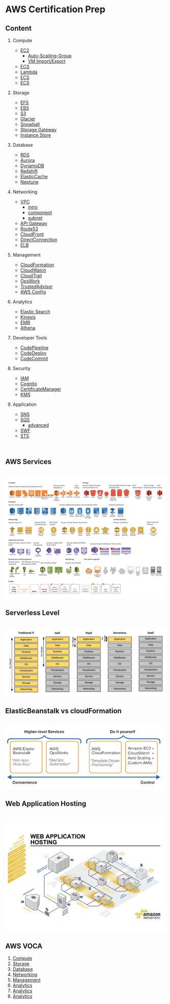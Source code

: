 # AWS Certification Prep

## Content

1.  Compute

    - [EC2](https://github.com/BravoChos/aws-saa-certification/tree/master/solutionArchitect/01_compute/01_EC2)
      - [Auto-Scailing-Group](https://github.com/BravoChos/aws-saa-certification/tree/master/solutionArchitect/01_compute/01_EC2/Auto-Scaling-Group)
      - [VM Import/Export](https://github.com/BravoChos/aws-saa-certification/tree/master/solutionArchitect/01_compute/01_EC2/VM%20Import/Export)
    - [ECS](https://github.com/BravoChos/aws-saa-certification/tree/master/solutionArchitect/01_compute/02_ECS)
    - [Lambda](https://github.com/BravoChos/aws-saa-certification/tree/master/solutionArchitect/01_compute/03_Lambda)
    - [ECS](https://github.com/BravoChos/aws-saa-certification/tree/master/solutionArchitect/01_compute/04_ElasticBeanStalk)
    - [ECS](https://github.com/BravoChos/aws-saa-certification/tree/master/solutionArchitect/01_compute/05_LightSail)

2.  Storage

    - [EFS](https://github.com/BravoChos/aws-saa-certification/tree/master/solutionArchitect/02_storage/01_EFS)
    - [EBS](https://github.com/BravoChos/aws-saa-certification/tree/master/solutionArchitect/02_storage/02_EBS)
    - [S3](https://github.com/BravoChos/aws-saa-certification/tree/master/solutionArchitect/02_storage/03_S3)
    - [Glacier](https://github.com/BravoChos/aws-saa-certification/tree/master/solutionArchitect/02_storage/04_Glacier)
    - [Snowball](https://github.com/BravoChos/aws-saa-certification/tree/master/solutionArchitect/02_storage/05_Snowball)
    - [Storage Gateway](https://github.com/BravoChos/aws-saa-certification/tree/master/solutionArchitect/02_storage/06_StorageGateway)
    - [Instance Store](https://github.com/BravoChos/aws-saa-certification/tree/master/solutionArchitect/02_storage/07_Instance_Store)

3.  Database

    - [RDS](https://github.com/BravoChos/aws-saa-certification/tree/master/solutionArchitect/03_database/01_RDS)
    - [Aurora](https://github.com/BravoChos/aws-saa-certification/tree/master/solutionArchitect/03_database/02_Aurora)
    - [DynamoDB](https://github.com/BravoChos/aws-saa-certification/tree/master/solutionArchitect/03_database/03_DynamoDB)
    - [Redshift](https://github.com/BravoChos/aws-saa-certification/tree/master/solutionArchitect/03_database/04_Redshift)
    - [ElasticCache](https://github.com/BravoChos/aws-saa-certification/tree/master/solutionArchitect/03_database/05_ElasticCache)
    - [Neptune](https://github.com/BravoChos/aws-saa-certification/tree/master/solutionArchitect/03_database/06_Neptune)

4.  Networking

    - [VPC](https://github.com/BravoChos/aws-saa-certification/tree/master/solutionArchitect/04_networking/01_VPC)
      - [intro](https://github.com/BravoChos/aws-saa-certification/blob/master/solutionArchitect/04_networking/01_VPC/vpc_intro.md)
      - [component](https://github.com/BravoChos/aws-saa-certification/blob/master/solutionArchitect/04_networking/01_VPC/vpc_component.md)
      - [subnet](https://github.com/BravoChos/aws-saa-certification/blob/master/solutionArchitect/04_networking/01_VPC/vpc_subnet.md)
    - [API Gateway](https://github.com/BravoChos/aws-saa-certification/tree/master/solutionArchitect/04_networking/02_API_Gateway)
    - [Route53](https://github.com/BravoChos/aws-saa-certification/tree/master/solutionArchitect/04_networking/03_Route53)
    - [CloudFront](https://github.com/BravoChos/aws-saa-certification/tree/master/solutionArchitect/04_networking/04_CloudFront)
    - [DirectConnection](https://github.com/BravoChos/aws-saa-certification/tree/master/solutionArchitect/04_networking/05_DirectConnection)
    - [ELB](https://github.com/BravoChos/aws-saa-certification/tree/master/solutionArchitect/04_networking/06_ELB)

5.  Management

    - [CloudFormation](https://github.com/BravoChos/aws-saa-certification/tree/master/solutionArchitect/05_management/01_CloudFormation)
    - [CloudWatch](https://github.com/BravoChos/aws-saa-certification/tree/master/solutionArchitect/05_management/02_CloudWatch)
    - [CloudTrail](https://github.com/BravoChos/aws-saa-certification/tree/master/solutionArchitect/05_management/03_CloudTrail)
    - [OpsWork](https://github.com/BravoChos/aws-saa-certification/tree/master/solutionArchitect/05_management/04_OpsWork)
    - [TrustedAdvisor](https://github.com/BravoChos/aws-saa-certification/tree/master/solutionArchitect/05_management/05_TrustedAdvisor)
    - [AWS Config](https://github.com/BravoChos/aws-saa-certification/tree/master/solutionArchitect/05_management/06_AWS_Config)

6.  Analytics

    - [Elastic Search](https://github.com/BravoChos/aws-saa-certification/tree/master/solutionArchitect/06_analytics/01_Elastic_Search)
    - [Kinesis](https://github.com/BravoChos/aws-saa-certification/tree/master/solutionArchitect/06_analytics/02_Kinesis)
    - [EMR](https://github.com/BravoChos/aws-saa-certification/tree/master/solutionArchitect/06_analytics/03_EMR)
    - [Athena](https://github.com/BravoChos/aws-saa-certification/tree/master/solutionArchitect/06_analytics/04_Athena)

7.  Developer Tools

    - [CodePipeline](https://github.com/BravoChos/aws-saa-certification/tree/master/solutionArchitect/07_developer_tools/01_CodePipeline)
    - [CodeDeploy](https://github.com/BravoChos/aws-saa-certification/tree/master/solutionArchitect/07_developer_tools/02_CodeDeploy)
    - [CodeCommit](https://github.com/BravoChos/aws-saa-certification/tree/master/solutionArchitect/07_developer_tools/03_CodeCommit)

8.  Security
    - [IAM](https://github.com/BravoChos/aws-saa-certification/tree/master/solutionArchitect/08_security/01_IAM)
    - [Cognito](https://github.com/BravoChos/aws-saa-certification/tree/master/solutionArchitect/08_security/02_Cognito)
    - [CertificateManager](https://github.com/BravoChos/aws-saa-certification/tree/master/solutionArchitect/08_security/04_CertificateManager)
    - [KMS](https://github.com/BravoChos/aws-saa-certification/tree/master/solutionArchitect/08_security/05_KMS)
9.  Application
    - [SNS](https://github.com/BravoChos/aws-saa-certification/tree/master/solutionArchitect/09_application/01_SNS)
    - [SQS](https://github.com/BravoChos/aws-saa-certification/tree/master/solutionArchitect/09_application/02_SQS)
      - [advanced](https://github.com/BravoChos/aws-saa-certification/tree/master/solutionArchitect/09_application/02_SQS/advanced)
    - [SWF](https://github.com/BravoChos/aws-saa-certification/tree/master/solutionArchitect/09_application/03_SWF)
    - [STS](https://github.com/BravoChos/aws-saa-certification/tree/master/solutionArchitect/09_application/04_STS)

<br/>

## AWS Services

<br/>

<img src='./asset/aws_services.png'>

<br/>

## Serverless Level

<br/>

<img src='./asset/serverless_level.png'>

<br/>

## ElasticBeanstalk vs cloudFormation

<br/>

<img src='./asset/ElasticBeanstalk vs cloudFormation.png'>

<br/>

## Web Application Hosting

<br/>

<img src='./asset/Web Application Hosting.png'>

<br/>

## AWS VOCA

1. [Compute](https://github.com/BravoChos/aws-saa-certification/tree/master/aws-voca/01_compute)
2. [Storage](https://github.com/BravoChos/aws-saa-certification/tree/master/aws-voca/02_storage)
3. [Database](https://github.com/BravoChos/aws-saa-certification/tree/master/aws-voca/03_database)
4. [Networking](https://github.com/BravoChos/aws-saa-certification/tree/master/aws-voca/04_networking)
5. [Management](https://github.com/BravoChos/aws-saa-certification/tree/master/aws-voca/05_management)
6. [Analytics](https://github.com/BravoChos/aws-saa-certification/tree/master/aws-voca/06_analytics)
7. [Analytics](https://github.com/BravoChos/aws-saa-certification/tree/master/aws-voca/07_developer_tools)
8. [Analytics](https://github.com/BravoChos/aws-saa-certification/tree/master/aws-voca/08_security)
